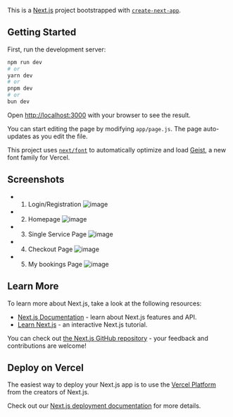 This is a [Next.js](https://nextjs.org) project bootstrapped with [`create-next-app`](https://github.com/vercel/next.js/tree/canary/packages/create-next-app).

## Getting Started

First, run the development server:

```bash
npm run dev
# or
yarn dev
# or
pnpm dev
# or
bun dev
```

Open [http://localhost:3000](http://localhost:3000) with your browser to see the result.

You can start editing the page by modifying `app/page.js`. The page auto-updates as you edit the file.

This project uses [`next/font`](https://nextjs.org/docs/app/building-your-application/optimizing/fonts) to automatically optimize and load [Geist](https://vercel.com/font), a new font family for Vercel.

## Screenshots
- 1. Login/Registration
![image](https://github.com/user-attachments/assets/264cf7f7-cb6e-4244-bdb6-c081ab96559a)
- 2. Homepage
![image](https://github.com/user-attachments/assets/bafb9b28-880b-4ec6-8ae3-874805e25dc3)

- 3. Single Service Page
![image](https://github.com/user-attachments/assets/06d16146-eeea-4c82-9f09-09ef90e4c5ab)

- 4. Checkout Page
![image](https://github.com/user-attachments/assets/bf5305e4-83da-4896-b634-3efcfba64638)

- 5. My bookings Page
![image](https://github.com/user-attachments/assets/5afaf286-3254-4ad3-b41c-92382609cca8)




## Learn More

To learn more about Next.js, take a look at the following resources:

- [Next.js Documentation](https://nextjs.org/docs) - learn about Next.js features and API.
- [Learn Next.js](https://nextjs.org/learn) - an interactive Next.js tutorial.

You can check out [the Next.js GitHub repository](https://github.com/vercel/next.js) - your feedback and contributions are welcome!

## Deploy on Vercel

The easiest way to deploy your Next.js app is to use the [Vercel Platform](https://vercel.com/new?utm_medium=default-template&filter=next.js&utm_source=create-next-app&utm_campaign=create-next-app-readme) from the creators of Next.js.

Check out our [Next.js deployment documentation](https://nextjs.org/docs/app/building-your-application/deploying) for more details.
